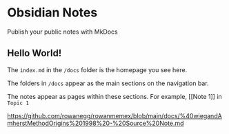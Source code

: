 # Obsidian Notes

Publish your public notes with MkDocs

## Hello World!

The `index.md` in the `/docs` folder is the homepage you see here.

The folders in `/docs` appear as the main sections on the navigation bar.

The notes appear as pages within these sections. For example, [[Note 1]] in `Topic 1`

https://github.com/rowanegg/rowanmemex/blob/main/docs/%40wiegandAmherstMethodOrigins%201998%20-%20Source%20Note.md
